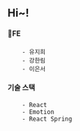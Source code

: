 ## Hi~!
#### 👥FE 
```
    - 유지희
    - 강한림
    - 이은서
```

#### 기술 스택
```
    - React
    - Emotion
    - React Spring
```
